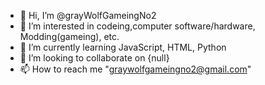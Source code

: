 - 👋 Hi, I’m @grayWolfGameingNo2
- 👀 I’m interested in codeing,computer software/hardware, Modding(gameing), etc.
- 🌱 I’m currently learning JavaScript, HTML, Python
- 💞️ I’m looking to collaborate on {null}
- 📫 How to reach me "graywolfgameingno2@gmail.com"

<!---
grayWolfGameingNo2/grayWolfGameingNo2 is a ✨ special ✨ repository because its `README.md` (this file) appears on your GitHub profile.
You can click the Preview link to take a look at your changes.
--->
